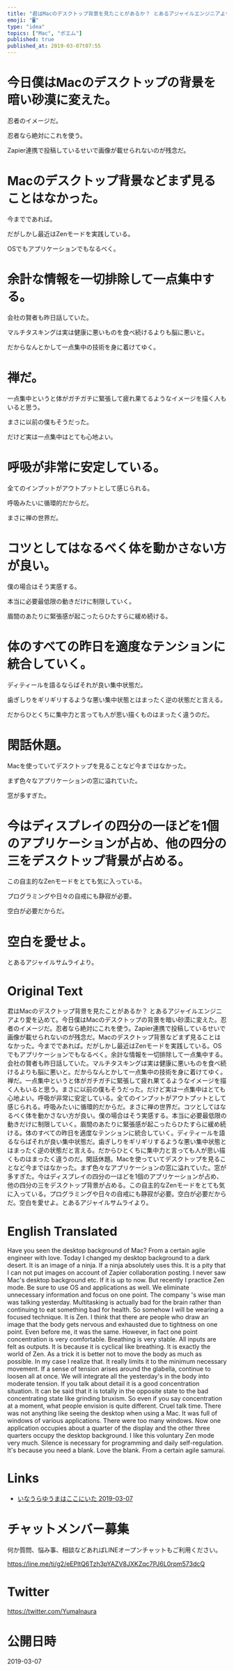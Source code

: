 ```yaml
---
title: "君はMacのデスクトップ背景を見たことがあるか？ とあるアジャイルエンジニアより愛を込めて"
emoji: "🖥"
type: "idea"
topics: ["Mac", "ポエム"]
published: true
published_at: 2019-03-07t07:55
---
```


# 今日僕はMacのデスクトップの背景を暗い砂漠に変えた。

忍者のイメージだ。

忍者なら絶対にこれを使う。

Zapier連携で投稿しているせいで画像が載せられないのが残念だ。

# Macのデスクトップ背景などまず見ることはなかった。

今までであれば。

だがしかし最近はZenモードを実践している。

OSでもアプリケーションでもなるべく。

# 余計な情報を一切排除して一点集中する。

会社の賢者も昨日話していた。

マルチタスキングは実は健康に悪いものを食べ続けるよりも脳に悪いと。

だからなんとかして一点集中の技術を身に着けてゆく。

# 禅だ。

一点集中というと体がガチガチに緊張して疲れ果てるようなイメージを描く人もいると思う。

まさに以前の僕もそうだった。

だけど実は一点集中はとても心地よい。

# 呼吸が非常に安定している。

全てのインプットがアウトプットとして感じられる。

呼吸みたいに循環的だからだ。

まさに禅の世界だ。

# コツとしてはなるべく体を動かさない方が良い。

僕の場合はそう実感する。

本当に必要最低限の動きだけに制限していく。

眉間のあたりに緊張感が起こったらひたすらに緩め続ける。

# 体のすべての昨日を適度なテンションに統合していく。

ディティールを語るならばそれが良い集中状態だ。

歯ぎしりをギリギリするような悪い集中状態とはまったく逆の状態だと言える。

だからひとくちに集中力と言っても人が思い描くものはまったく違うのだ。

# 閑話休題。

Macを使っていてデスクトップを見ることなど今まではなかった。

まず色々なアプリケーションの窓に溢れていた。

窓が多すぎた。

# 今はディスプレイの四分の一ほどを1個のアプリケーションが占め、他の四分の三をデスクトップ背景が占める。

この自主的なZenモードをとても気に入っている。

プログラミングや日々の自戒にも静寂が必要。

空白が必要だからだ。

# 空白を愛せよ。

とあるアジャイルサムライより。

# Original Text

君はMacのデスクトップ背景を見たことがあるか？ とあるアジャイルエンジニアより愛を込めて。今日僕はMacのデスクトップの背景を暗い砂漠に変えた。忍者のイメージだ。忍者なら絶対にこれを使う。Zapier連携で投稿しているせいで画像が載せられないのが残念だ。Macのデスクトップ背景などまず見ることはなかった。今までであれば。だがしかし最近はZenモードを実践している。OSでもアプリケーションでもなるべく。余計な情報を一切排除して一点集中する。会社の賢者も昨日話していた。マルチタスキングは実は健康に悪いものを食べ続けるよりも脳に悪いと。だからなんとかして一点集中の技術を身に着けてゆく。禅だ。一点集中というと体がガチガチに緊張して疲れ果てるようなイメージを描く人もいると思う。まさに以前の僕もそうだった。だけど実は一点集中はとても心地よい。呼吸が非常に安定している。全てのインプットがアウトプットとして感じられる。呼吸みたいに循環的だからだ。まさに禅の世界だ。コツとしてはなるべく体を動かさない方が良い。僕の場合はそう実感する。本当に必要最低限の動きだけに制限していく。眉間のあたりに緊張感が起こったらひたすらに緩め続ける。体のすべての昨日を適度なテンションに統合していく。ディティールを語るならばそれが良い集中状態だ。歯ぎしりをギリギリするような悪い集中状態とはまったく逆の状態だと言える。だからひとくちに集中力と言っても人が思い描くものはまったく違うのだ。閑話休題。Macを使っていてデスクトップを見ることなど今まではなかった。まず色々なアプリケーションの窓に溢れていた。窓が多すぎた。今はディスプレイの四分の一ほどを1個のアプリケーションが占め、他の四分の三をデスクトップ背景が占める。この自主的なZenモードをとても気に入っている。プログラミングや日々の自戒にも静寂が必要。空白が必要だからだ。空白を愛せよ。とあるアジャイルサムライより。

# English Translated

Have you seen the desktop background of Mac? From a certain agile engineer with love. Today I changed my desktop background to a dark desert. It is an image of a ninja. If a ninja absolutely uses this. It is a pity that I can not put images on account of Zapier collaboration posting. I never saw Mac's desktop background etc. If it is up to now. But recently I practice Zen mode. Be sure to use OS and applications as well. We eliminate unnecessary information and focus on one point. The company 's wise man was talking yesterday. Multitasking is actually bad for the brain rather than continuing to eat something bad for health. So somehow I will be wearing a focused technique. It is Zen. I think that there are people who draw an image that the body gets nervous and exhausted due to tightness on one point. Even before me, it was the same. However, in fact one point concentration is very comfortable. Breathing is very stable. All inputs are felt as outputs. It is because it is cyclical like breathing. It is exactly the world of Zen. As a trick it is better not to move the body as much as possible. In my case I realize that. It really limits it to the minimum necessary movement. If a sense of tension arises around the glabella, continue to loosen all at once. We will integrate all the yesterday's in the body into moderate tension. If you talk about detail it is a good concentration situation. It can be said that it is totally in the opposite state to the bad concentrating state like grinding bruxism. So even if you say concentration at a moment, what people envision is quite different. Cruel talk time. There was not anything like seeing the desktop when using a Mac. It was full of windows of various applications. There were too many windows. Now one application occupies about a quarter of the display and the other three quarters occupy the desktop background. I like this voluntary Zen mode very much. Silence is necessary for programming and daily self-regulation. It's because you need a blank. Love the blank. From a certain agile samurai.

# Links

- [いなうらゆうまはここにいた 2019-03-07](https://github.com/YumaInaura/YumaInaura/issues/656#s1551912729)









<!-- Update From Qiita API -->

# チャットメンバー募集


何か質問、悩み事、相談などあればLINEオープンチャットもご利用ください。

https://line.me/ti/g2/eEPltQ6Tzh3pYAZV8JXKZqc7PJ6L0rpm573dcQ





# Twitter


https://twitter.com/YumaInaura


<!-- Update From Qiita API -->



# 公開日時

2019-03-07
